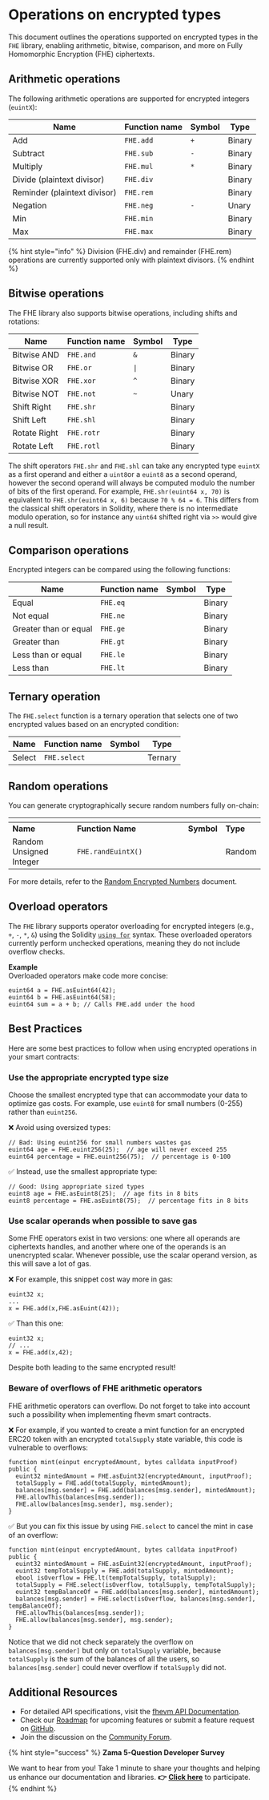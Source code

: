 # Operations on encrypted types

This document outlines the operations supported on encrypted types in the `FHE` library, enabling arithmetic, bitwise, comparison, and more on Fully Homomorphic Encryption (FHE) ciphertexts.

## Arithmetic operations

The following arithmetic operations are supported for encrypted integers (`euintX`):

| Name                         | Function name | Symbol | Type   |
| ---------------------------- | ------------- | ------ | ------ |
| Add                          | `FHE.add`     | `+`    | Binary |
| Subtract                     | `FHE.sub`     | `-`    | Binary |
| Multiply                     | `FHE.mul`     | `*`    | Binary |
| Divide (plaintext divisor)   | `FHE.div`     |        | Binary |
| Reminder (plaintext divisor) | `FHE.rem`     |        | Binary |
| Negation                     | `FHE.neg`     | `-`    | Unary  |
| Min                          | `FHE.min`     |        | Binary |
| Max                          | `FHE.max`     |        | Binary |

{% hint style="info" %}
Division (FHE.div) and remainder (FHE.rem) operations are currently supported only with plaintext divisors.
{% endhint %}

## Bitwise operations

The FHE library also supports bitwise operations, including shifts and rotations:

| Name         | Function name | Symbol | Type   |
| ------------ | ------------- | ------ | ------ |
| Bitwise AND  | `FHE.and`     | `&`    | Binary |
| Bitwise OR   | `FHE.or`      | `\|`   | Binary |
| Bitwise XOR  | `FHE.xor`     | `^`    | Binary |
| Bitwise NOT  | `FHE.not`     | `~`    | Unary  |
| Shift Right  | `FHE.shr`     |        | Binary |
| Shift Left   | `FHE.shl`     |        | Binary |
| Rotate Right | `FHE.rotr`    |        | Binary |
| Rotate Left  | `FHE.rotl`    |        | Binary |

The shift operators `FHE.shr` and `FHE.shl` can take any encrypted type `euintX` as a first operand and either a `uint8`or a `euint8` as a second operand, however the second operand will always be computed modulo the number of bits of the first operand. For example, `FHE.shr(euint64 x, 70)` is equivalent to `FHE.shr(euint64 x, 6)` because `70 % 64 = 6`. This differs from the classical shift operators in Solidity, where there is no intermediate modulo operation, so for instance any `uint64` shifted right via `>>` would give a null result.

## Comparison operations

Encrypted integers can be compared using the following functions:

| Name                  | Function name | Symbol | Type   |
| --------------------- | ------------- | ------ | ------ |
| Equal                 | `FHE.eq`      |        | Binary |
| Not equal             | `FHE.ne`      |        | Binary |
| Greater than or equal | `FHE.ge`      |        | Binary |
| Greater than          | `FHE.gt`      |        | Binary |
| Less than or equal    | `FHE.le`      |        | Binary |
| Less than             | `FHE.lt`      |        | Binary |

## Ternary operation

The `FHE.select` function is a ternary operation that selects one of two encrypted values based on an encrypted condition:

| Name   | Function name | Symbol | Type    |
| ------ | ------------- | ------ | ------- |
| Select | `FHE.select`  |        | Ternary |

## Random operations

You can generate cryptographically secure random numbers fully on-chain:

<table data-header-hidden><thead><tr><th></th><th width="206"></th><th></th><th></th></tr></thead><tbody><tr><td><strong>Name</strong></td><td><strong>Function Name</strong></td><td><strong>Symbol</strong></td><td><strong>Type</strong></td></tr><tr><td>Random Unsigned Integer</td><td><code>FHE.randEuintX()</code></td><td></td><td>Random</td></tr></tbody></table>

For more details, refer to the [Random Encrypted Numbers](random.md) document.

## Overload operators

The `FHE` library supports operator overloading for encrypted integers (e.g., `+`, `-`, `*`, `&`) using the Solidity [`using for`](https://docs.soliditylang.org/en/v0.8.22/contracts.html#using-for) syntax. These overloaded operators currently perform unchecked operations, meaning they do not include overflow checks.

**Example**\
Overloaded operators make code more concise:

```solidity
euint64 a = FHE.asEuint64(42);
euint64 b = FHE.asEuint64(58);
euint64 sum = a + b; // Calls FHE.add under the hood
```

## Best Practices

Here are some best practices to follow when using encrypted operations in your smart contracts:

### Use the appropriate encrypted type size

Choose the smallest encrypted type that can accommodate your data to optimize gas costs. For example, use `euint8` for small numbers (0-255) rather than `euint256`.

❌ Avoid using oversized types:

```solidity
// Bad: Using euint256 for small numbers wastes gas
euint64 age = FHE.euint256(25);  // age will never exceed 255
euint64 percentage = FHE.euint256(75);  // percentage is 0-100
```

✅ Instead, use the smallest appropriate type:

```solidity
// Good: Using appropriate sized types
euint8 age = FHE.asEuint8(25);  // age fits in 8 bits
euint8 percentage = FHE.asEuint8(75);  // percentage fits in 8 bits
```

### Use scalar operands when possible to save gas

Some FHE operators exist in two versions: one where all operands are ciphertexts handles, and another where one of the operands is an unencrypted scalar. Whenever possible, use the scalar operand version, as this will save a lot of gas.

❌ For example, this snippet cost way more in gas:

```solidity
euint32 x;
...
x = FHE.add(x,FHE.asEuint(42));
```

✅ Than this one:

```solidity
euint32 x;
// ...
x = FHE.add(x,42);
```

Despite both leading to the same encrypted result!

### Beware of overflows of FHE arithmetic operators

FHE arithmetic operators can overflow. Do not forget to take into account such a possibility when implementing fhevm smart contracts.

❌ For example, if you wanted to create a mint function for an encrypted ERC20 token with an encrypted `totalSupply` state variable, this code is vulnerable to overflows:

```solidity
function mint(einput encryptedAmount, bytes calldata inputProof) public {
  euint32 mintedAmount = FHE.asEuint32(encryptedAmount, inputProof);
  totalSupply = FHE.add(totalSupply, mintedAmount);
  balances[msg.sender] = FHE.add(balances[msg.sender], mintedAmount);
  FHE.allowThis(balances[msg.sender]);
  FHE.allow(balances[msg.sender], msg.sender);
}
```

✅ But you can fix this issue by using `FHE.select` to cancel the mint in case of an overflow:

```solidity
function mint(einput encryptedAmount, bytes calldata inputProof) public {
  euint32 mintedAmount = FHE.asEuint32(encryptedAmount, inputProof);
  euint32 tempTotalSupply = FHE.add(totalSupply, mintedAmount);
  ebool isOverflow = FHE.lt(tempTotalSupply, totalSupply);
  totalSupply = FHE.select(isOverflow, totalSupply, tempTotalSupply);
  euint32 tempBalanceOf = FHE.add(balances[msg.sender], mintedAmount);
  balances[msg.sender] = FHE.select(isOverflow, balances[msg.sender], tempBalanceOf);
  FHE.allowThis(balances[msg.sender]);
  FHE.allow(balances[msg.sender], msg.sender);
}
```

Notice that we did not check separately the overflow on `balances[msg.sender]` but only on `totalSupply` variable, because `totalSupply` is the sum of the balances of all the users, so `balances[msg.sender]` could never overflow if `totalSupply` did not.

## Additional Resources

- For detailed API specifications, visit the [fhevm API Documentation](../references/functions.md).
- Check our [Roadmap](../developer/roadmap.md) for upcoming features or submit a feature request on [GitHub](https://github.com/zama-ai/fhevm-solidity/issues/new?template=feature-request.md).
- Join the discussion on the [Community Forum](https://community.zama.ai/c/fhevm/15).

{% hint style="success" %}
**Zama 5-Question Developer Survey**

We want to hear from you! Take 1 minute to share your thoughts and helping us enhance our documentation and libraries. **👉** [**Click here**](https://www.zama.ai/developer-survey) to participate.
{% endhint %}
